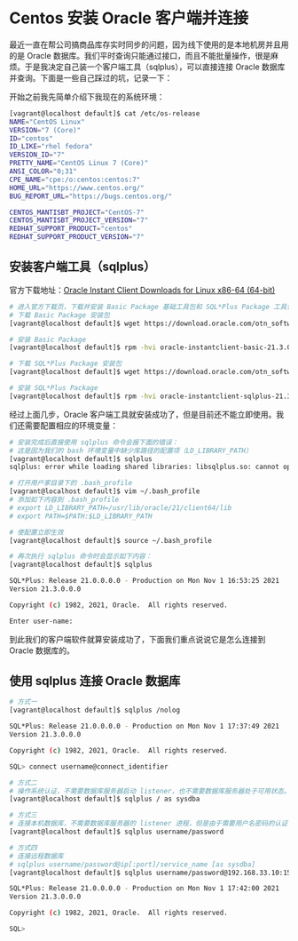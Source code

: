 # Centos 安装 Oracle 客户端并连接

最近一直在帮公司搞商品库存实时同步的问题，因为线下使用的是本地机房并且用的是 Oracle 数据库。我们平时查询只能通过接口，而且不能批量操作，很是麻烦。于是我决定自己装一个客户端工具（sqlplus），可以直接连接 Oracle 数据库并查询。下面是一些自己踩过的坑，记录一下：

开始之前我先简单介绍下我现在的系统环境：

```bash
[vagrant@localhost default]$ cat /etc/os-release
NAME="CentOS Linux"
VERSION="7 (Core)"
ID="centos"
ID_LIKE="rhel fedora"
VERSION_ID="7"
PRETTY_NAME="CentOS Linux 7 (Core)"
ANSI_COLOR="0;31"
CPE_NAME="cpe:/o:centos:centos:7"
HOME_URL="https://www.centos.org/"
BUG_REPORT_URL="https://bugs.centos.org/"

CENTOS_MANTISBT_PROJECT="CentOS-7"
CENTOS_MANTISBT_PROJECT_VERSION="7"
REDHAT_SUPPORT_PRODUCT="centos"
REDHAT_SUPPORT_PRODUCT_VERSION="7"
```

## 安装客户端工具（sqlplus）

官方下载地址：[Oracle Instant Client Downloads for Linux x86-64 (64-bit)](https://www.oracle.com/database/technologies/instant-client/linux-x86-64-downloads.html)

```bash
# 进入官方下载页，下载并安装 Basic Package 基础工具包和 SQL*Plus Package 工具包
# 下载 Basic Package 安装包
[vagrant@localhost default]$ wget https://download.oracle.com/otn_software/linux/instantclient/213000/oracle-instantclient-basic-21.3.0.0.0-1.el8.x86_64.rpm

# 安装 Basic Package
[vagrant@localhost default]$ rpm -hvi oracle-instantclient-basic-21.3.0.0.0-1.el8.x86_64.rpm

# 下载 SQL*Plus Package 安装包
[vagrant@localhost default]$ wget https://download.oracle.com/otn_software/linux/instantclient/213000/oracle-instantclient-sqlplus-21.3.0.0.0-1.el8.x86_64.rpm

# 安装 SQL*Plus Package
[vagrant@localhost default]$ rpm -hvi oracle-instantclient-sqlplus-21.3.0.0.0-1.el8.x86_64.rpm
```

经过上面几步，Oracle 客户端工具就安装成功了，但是目前还不能立即使用。我们还需要配置相应的环境变量：

```bash
# 安装完成后直接使用 sqlplus 命令会报下面的错误：
# 这是因为我们的 bash 环境变量中缺少库路径的配置项（LD_LIBRARY_PATH）
[vagrant@localhost default]$ sqlplus
sqlplus: error while loading shared libraries: libsqlplus.so: cannot open shared object file: No such file or directory

# 打开用户家目录下的 .bash_profile
[vagrant@localhost default]$ vim ~/.bash_profile
# 添加如下内容到 .bash_profile
# export LD_LIBRARY_PATH=/usr/lib/oracle/21/client64/lib
# export PATH=$PATH:$LD_LIBRARY_PATH

# 使配置立即生效
[vagrant@localhost default]$ source ~/.bash_profile

# 再次执行 sqlplus 命令时会显示如下内容：
[vagrant@localhost default]$ sqlplus

SQL*Plus: Release 21.0.0.0.0 - Production on Mon Nov 1 16:53:25 2021
Version 21.3.0.0.0

Copyright (c) 1982, 2021, Oracle.  All rights reserved.

Enter user-name: 
```

到此我们的客户端软件就算安装成功了，下面我们重点说说它是怎么连接到 Oracle 数据库的。

## 使用 sqlplus 连接 Oracle 数据库

```bash
# 方式一
[vagrant@localhost default]$ sqlplus /nolog

SQL*Plus: Release 21.0.0.0.0 - Production on Mon Nov 1 17:37:49 2021
Version 21.3.0.0.0

Copyright (c) 1982, 2021, Oracle.  All rights reserved.

SQL> connect username@connect_identifier

# 方式二
# 操作系统认证，不需要数据库服务器启动 listener，也不需要数据库服务器处于可用状态。比如我们想要启动数据库就可以用这种方式进入 sqlplus，然后通过 startup 命令来启动。
[vagrant@localhost default]$ sqlplus / as sysdba

# 方式三
# 连接本机数据库，不需要数据库服务器的 listener 进程，但是由于需要用户名密码的认证，因此需要数据库服务器需处于可用状态才行。
[vagrant@localhost default]$ sqlplus username/password

# 方式四
# 连接远程数据库
# sqlplus username/password@ip[:port]/service_name [as sysdba]
[vagrant@localhost default]$ sqlplus username/password@192.168.33.10:1521/service_name

SQL*Plus: Release 21.0.0.0.0 - Production on Mon Nov 1 17:42:00 2021
Version 21.3.0.0.0

Copyright (c) 1982, 2021, Oracle.  All rights reserved.

SQL> 
```